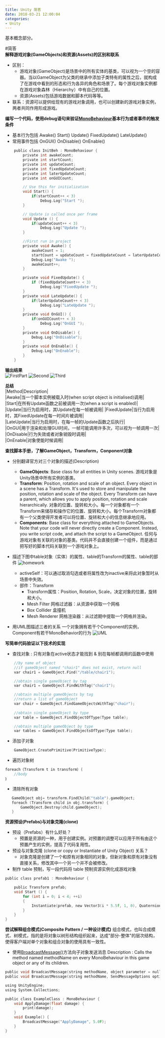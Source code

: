 ```yaml
---
title: Unity 简答
date: 2018-03-21 12:00:04
categories:
- Unity
---
```


基本概念部分。

#简答  
**解释游戏对象(GameObjects)和资源(Assets)的区别和联系**
- 区别：
    - 游戏对象(GameObject)是场景中的所有实体的基类，可以视为一个空的容器。当以GameObject为父类的继承中添加子类特有的属性之后，就构成了在游戏中看到的形态和行为各异的角色和场景了。每个游戏对象实例都在游戏对象森林（Hierarchy）中有自己的位置。
    - 资源(Assets)包括游戏数据和脚本代码等等。
- 联系：资源可以提供给现有的游戏对象调用，也可以创建新的游戏对象实例，两者共同作用形成游戏。

**编写一个代码，使用debug语句来验证[MonoBehaviour](https://docs.unity3d.com/ScriptReference/MonoBehaviour.html)基本行为或者事件的触发条件**
- 基本行为包括 Awake() Start() Update() FixedUpdate() LateUpdate()
- 常用事件包括 OnGUI() OnDisable() OnEnable()

```c
    public class InitBeh : MonoBehaviour {
        private int awakeCount;
        private int startCount;
        private int updateCount;
        private int fixedUpdateCount;
        private int laterUpdateCount;
        private int onGUICount;

        // Use this for initialization
        void Start() {
            if(startCount++ < 3)
                Debug.Log("Start ");
        }

        // Update is called once per frame
        void Update () {
            if(updateCount++ < 3)
                Debug.Log("Update ");
        }

        //First run in project
        private void Awake() {
            awakeCount = 1;
            startCount = updateCount = fixedUpdateCount = laterUpdateCount = onGUICount = 0;
            Debug.Log("Awake ");
            awakeCount++;
        }

        private void FixedUpdate() {
            if (fixedUpdateCount++ < 3)
                Debug.Log("FixedUpdate ");
        }
        private void LateUpdate() {
            if(laterUpdateCount++ < 3)
                Debug.Log("LateUpdate ");
        }
        private void OnGUI() {
            if(onGUICount++ < 3)
                Debug.Log("OnGUI ");
        }
        private void OnDisable() {
            Debug.Log("OnDisable");
        }
        private void OnEnable() {
            Debug.Log("OnEnable");
        }
    }
```


**输出结果**  
    ![FirstPart](http://i4.bvimg.com/618639/321710527c288258.png)
    ![Second](http://i4.bvimg.com/618639/d3183b375074539a.png)
    ![Third](http://i4.bvimg.com/618639/f6ed3b5832dffafe.png)

**总结**  
|Method|Description|  
|Awake|当一个脚本实例被载入时(when script object is initialised)调用|  
|Start|在所有Update函数之前被调用一次(when a script is enabled)|  
|Update|当行为启用时，其Update在每一帧被调用| 
|FixedUpdate|当行为启用时，其FixedUpdate在每一时间片被调用|  
|LateUpdate|当行为启用时，在每一帧的Update函数之后执行|  
|OnGUI|用于渲染和处理GUI时间，一帧可能调用许多次，可以视为一帧调用一次|  
|OnDisable|行为失效或者对象销毁时调用|  
|OnEnable|对象使能时候调用| 

**查找脚本手册，了解GameObject，Transform，Conponent对象**
- 分别翻译官方对三个对象的描述(Description)  
    - **GameObjects**: Base class for all entities in Unity scenes. 游戏对象是Unity场景中所有实例的基类。
    - **Transform**: Position, rotation and scale of an object. Every object in a scene has a Transform. It's used to store and manipulate the position, rotation and scale of the object. Every Transform can have a parent, which allows you to apply position, rotation and scale hierarchically. 对象的位置、旋转和大小。每一个对象都有一个Transform来储存和操作它的位置、旋转和大小。每个Transform对象都有一个父类使得开发者可以将位置、旋转和大小的信息继承地应用。
    - **Components**: Base class for everything attached to GameObjects. Note that your code will never directly create a Component. Instead, you write script code, and attach the script to a GameObject. 任何与游戏对象有关联的对象的基类。代码并不会直接创建一个组件，而是通过把写好的脚本代码关联到一个游戏对象上。
        
- 描述下图中table对象（实体）的属性、table的Transform的属性、table的部件
    ![homework](http://i4.bvimg.com/618639/cfdf0bac98e96a13.jpg)
    - activeSelf：可以通过取消勾选或者将属性改为inactive来将此对象暂时从场景中失效。
    - 部件：Transform
        - Transform属性：Position, Rotation, Scale，决定对象的位置，旋转和大小。
        - Mesh Filter 网格过滤器：从资源中获取一个网格
        - Box Collider 盒撞机
        - Mesh Renderer 网格渲染器：从过滤期中提取一个网格并渲染。
- 用UML图描述三者的关系
    一个对象拥有若干个Component的实例，Component有若干MonoBehavior的行为
        ![UML](http://i4.bvimg.com/618639/61c6d17c52b032d0.jpg)

**写简单代码验证以下技术的实现**
- 查找对象 : 只有对象在active状态才能找到 & 别在每帧都调用的函数中使用 
```c
    //by name of object
    //if gameObject named "chair1" does not exist, return null
    var chair1 = GameObject.Find("/table/chair1");

    //obtain single gameObject by tag
    var chair1 = GameObject.FindWithTag("chair1");

    //obtain multiple gameObjects by tag
    //return a list of gameObject
    var chair = GameObject.FindGameObjectsWithTag("chair");  
    
    //obtain single gameObject by type
    var table = GameObject.FindObjectOfType(Type table);

    //obtain multiple gameObject by type
    var tables = GameObject.FindObjectsOfType(Type table);
```
    
- 添加子对象
```c
    GameObject.CreatePrimitive(PrimitiveType);
```
    
- 遍历对象树
```c
foreach（Transform t in transform）｛
    //body
｝
```
- 清除所有对象  
 ```c
    GameObject obj= transform.FindChild("table").gameObject;
    foreach (Transform child in obj.transform) {  
        GameObject.Destroy(child.gameObject);  
    }  
 ```

**资源预设(Prefabs)与对象克隆(clone)**
- 预设（Prefabs）有什么好处？
    - 预置是资源的一种，用于创建实例。对预置的调整可以应用于所有由这个预置产生的实例，提高了代码复用性。
- 预设与对象克隆 (clone or copy or Instantiate of Unity Object) 关系？
    -  对象克隆是创建了一个和原有对象相同的对象，但新对象和原有对象没有直接关系，修改其中一个另一个并不会被修改。
- 制作 table 预制，写一段代码将 table 预制资源实例化成游戏对象
```c
public class prefab1 : MonoBehaviour {

    public Transform prefab;
    void Start () {
        for (int i = 0; i < 4; ++i)
        {
            Instantiate(prefab, new Vector3(i * 5.5f, 1, 0), Quaternion.identity);
        }
    }
}
```
**尝试解释组合模式(Composite Pattern / 一种设计模式)**
组合模式，也叫合成模式、树模式，指的是将对象以树形结构组织起来，达成"部分-整体"的层次结构，使得客户端对单个对象和组合对象的使用具有一致性。
- 使用[BroadcastMessage()](https://docs.unity3d.com/ScriptReference/Component.BroadcastMessage.html)方法向子对象发送消息
Description : Calls the method named methodName on every MonoBehaviour in this game object or any of its children. 
```c
public void BroadcastMessage(string methodName, object parameter = null, SendMessageOptions options = SendMessageOptions.RequireReceiver);
public void BroadcastMessage(string methodName, SendMessageOptions options);
```

```c
using UnityEngine;
using System.Collections;

public class ExampleClass : MonoBehaviour {
    void ApplyDamage(float damage) {
        print(damage);
    }
    void Example() {
        BroadcastMessage("ApplyDamage", 5.0F);
    }
}
```

<!-- For more information, please visit [](https://github.com/WuYuQi0301/Unity-TicTacToe/tree/master) -->